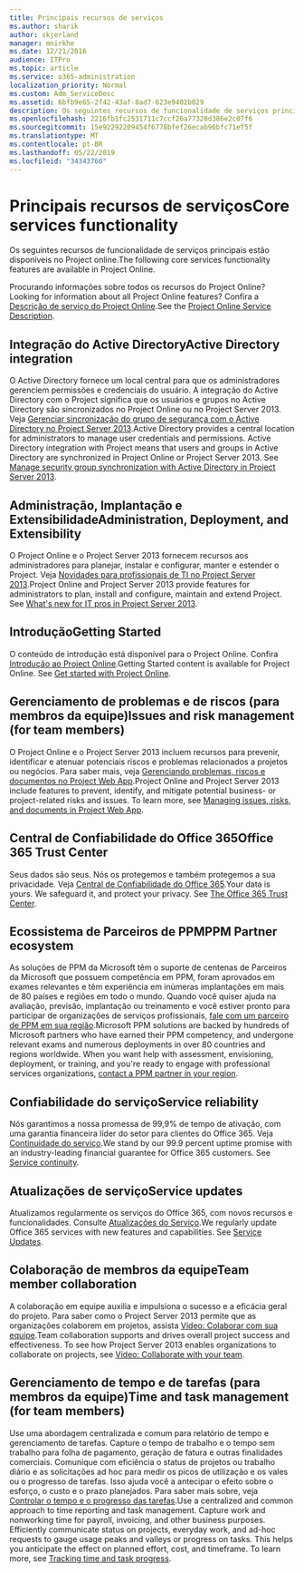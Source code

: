 ```yaml
---
title: Principais recursos de serviços
ms.author: sharik
author: skjerland
manager: mnirkhe
ms.date: 12/21/2016
audience: ITPro
ms.topic: article
ms.service: o365-administration
localization_priority: Normal
ms.custom: Adm_ServiceDesc
ms.assetid: 6bfb9e65-2f42-43af-8ad7-623e9402b029
description: Os seguintes recursos de funcionalidade de serviços principais estão disponíveis no Project online.
ms.openlocfilehash: 2216fb1fc2531711c7ccf26a77328d386e2c07f6
ms.sourcegitcommit: 15e92292209454f6778bfef26ecab96bfc71ef5f
ms.translationtype: MT
ms.contentlocale: pt-BR
ms.lasthandoff: 05/22/2019
ms.locfileid: "34343760"
---
```

# <a name="core-services-functionality"></a><span data-ttu-id="7b16f-103">Principais recursos de serviços</span><span class="sxs-lookup"><span data-stu-id="7b16f-103">Core services functionality</span></span>

<span data-ttu-id="7b16f-104">Os seguintes recursos de funcionalidade de serviços principais estão disponíveis no Project online.</span><span class="sxs-lookup"><span data-stu-id="7b16f-104">The following core services functionality features are available in Project Online.</span></span>
  
<span data-ttu-id="7b16f-105">Procurando informações sobre todos os recursos do Project Online?</span><span class="sxs-lookup"><span data-stu-id="7b16f-105">Looking for information about all Project Online features?</span></span> <span data-ttu-id="7b16f-106">Confira a [Descrição de serviço do Project Online](project-online-service-description.md).</span><span class="sxs-lookup"><span data-stu-id="7b16f-106">See the [Project Online Service Description](project-online-service-description.md).</span></span>
  
## <a name="active-directory-integration"></a><span data-ttu-id="7b16f-107">Integração do Active Directory</span><span class="sxs-lookup"><span data-stu-id="7b16f-107">Active Directory integration</span></span>
<span data-ttu-id="7b16f-108"><a name="bkmk_AD_Integration"> </a></span><span class="sxs-lookup"><span data-stu-id="7b16f-108"></span></span>

<span data-ttu-id="7b16f-p102">O Active Directory fornece um local central para que os administradores gerenciem permissões e credenciais do usuário. A integração do Active Directory com o Project significa que os usuários e grupos no Active Directory são sincronizados no Project Online ou no Project Server 2013. Veja [Gerenciar sincronização do grupo de segurança com o Active Directory no Project Server 2013](https://go.microsoft.com/fwlink/p/?LinkId=402631).</span><span class="sxs-lookup"><span data-stu-id="7b16f-p102">Active Directory provides a central location for administrators to manage user credentials and permissions. Active Directory integration with Project means that users and groups in Active Directory are synchronized in Project Online or Project Server 2013. See [Manage security group synchronization with Active Directory in Project Server 2013](https://go.microsoft.com/fwlink/p/?LinkId=402631).</span></span>
  
## <a name="administration-deployment-and-extensibility"></a><span data-ttu-id="7b16f-112">Administração, Implantação e Extensibilidade</span><span class="sxs-lookup"><span data-stu-id="7b16f-112">Administration, Deployment, and Extensibility</span></span>
<span data-ttu-id="7b16f-113"><a name="bkmk_AdministrationDeploymentExtensibility"> </a></span><span class="sxs-lookup"><span data-stu-id="7b16f-113"></span></span>

<span data-ttu-id="7b16f-p103">O Project Online e o Project Server 2013 fornecem recursos aos administradores para planejar, instalar e configurar, manter e estender o Project. Veja [Novidades para profissionais de TI no Project Server 2013](https://go.microsoft.com/fwlink/p/?LinkId=272017).</span><span class="sxs-lookup"><span data-stu-id="7b16f-p103">Project Online and Project Server 2013 provide features for administrators to plan, install and configure, maintain and extend Project. See [What's new for IT pros in Project Server 2013](https://go.microsoft.com/fwlink/p/?LinkId=272017).</span></span>
  
## <a name="getting-started"></a><span data-ttu-id="7b16f-116">Introdução</span><span class="sxs-lookup"><span data-stu-id="7b16f-116">Getting Started</span></span>
<span data-ttu-id="7b16f-117"><a name="bkmk_GettingStarted"> </a></span><span class="sxs-lookup"><span data-stu-id="7b16f-117"></span></span>

<span data-ttu-id="7b16f-p104">O conteúdo de introdução está disponível para o Project Online. Confira [Introdução ao Project Online](https://support.office.com/en-us/article/Get-started-with-Project-Online-E3E5F64F-ADA5-4F9D-A578-130B2D4E5F11?ui=en-US&amp;rs=en-US&amp;ad=US).</span><span class="sxs-lookup"><span data-stu-id="7b16f-p104">Getting Started content is available for Project Online. See [Get started with Project Online](https://support.office.com/en-us/article/Get-started-with-Project-Online-E3E5F64F-ADA5-4F9D-A578-130B2D4E5F11?ui=en-US&amp;rs=en-US&amp;ad=US).</span></span>
  
## <a name="issues-and-risk-management-for-team-members"></a><span data-ttu-id="7b16f-120">Gerenciamento de problemas e de riscos (para membros da equipe)</span><span class="sxs-lookup"><span data-stu-id="7b16f-120">Issues and risk management (for team members)</span></span>
<span data-ttu-id="7b16f-121"><a name="bkmk_IssuesRiskManagement"> </a></span><span class="sxs-lookup"><span data-stu-id="7b16f-121"></span></span>

<span data-ttu-id="7b16f-p105">O Project Online e o Project Server 2013 incluem recursos para prevenir, identificar e atenuar potenciais riscos e problemas relacionados a projetos ou negócios. Para saber mais, veja [Gerenciando problemas, riscos e documentos no Project Web App](https://go.microsoft.com/fwlink/?LinkId=402634).</span><span class="sxs-lookup"><span data-stu-id="7b16f-p105">Project Online and Project Server 2013 include features to prevent, identify, and mitigate potential business- or project-related risks and issues. To learn more, see [Managing issues, risks, and documents in Project Web App](https://go.microsoft.com/fwlink/?LinkId=402634).</span></span>
  
## <a name="office-365-trust-center"></a><span data-ttu-id="7b16f-124">Central de Confiabilidade do Office 365</span><span class="sxs-lookup"><span data-stu-id="7b16f-124">Office 365 Trust Center</span></span>
<span data-ttu-id="7b16f-125"><a name="bkmk_Office365TrustCenter"> </a></span><span class="sxs-lookup"><span data-stu-id="7b16f-125"></span></span>

<span data-ttu-id="7b16f-p106">Seus dados são seus. Nós os protegemos e também protegemos a sua privacidade. Veja [Central de Confiabilidade do Office 365](https://go.microsoft.com/fwlink/?LinkId=402637).</span><span class="sxs-lookup"><span data-stu-id="7b16f-p106">Your data is yours. We safeguard it, and protect your privacy. See [The Office 365 Trust Center](https://go.microsoft.com/fwlink/?LinkId=402637).</span></span>
  
## <a name="ppm-partner-ecosystem"></a><span data-ttu-id="7b16f-129">Ecossistema de Parceiros de PPM</span><span class="sxs-lookup"><span data-stu-id="7b16f-129">PPM Partner ecosystem</span></span>
<span data-ttu-id="7b16f-130"><a name="bkmk_ProjectPortfolioManagementPartner"> </a></span><span class="sxs-lookup"><span data-stu-id="7b16f-130"></span></span>

<span data-ttu-id="7b16f-p107">As soluções de PPM da Microsoft têm o suporte de centenas de Parceiros da Microsoft que possuem competência em PPM, foram aprovados em exames relevantes e têm experiência em inúmeras implantações em mais de 80 países e regiões em todo o mundo. Quando você quiser ajuda na avaliação, previsão, implantação ou treinamento e você estiver pronto para participar de organizações de serviços profissionais, [fale com um parceiro de PPM em sua região](https://go.microsoft.com/fwlink/p/?LinkId=272646).</span><span class="sxs-lookup"><span data-stu-id="7b16f-p107">Microsoft PPM solutions are backed by hundreds of Microsoft partners who have earned their PPM competency, and undergone relevant exams and numerous deployments in over 80 countries and regions worldwide. When you want help with assessment, envisioning, deployment, or training, and you're ready to engage with professional services organizations, [contact a PPM partner in your region](https://go.microsoft.com/fwlink/p/?LinkId=272646).</span></span>
  
## <a name="service-reliability"></a><span data-ttu-id="7b16f-133">Confiabilidade do serviço</span><span class="sxs-lookup"><span data-stu-id="7b16f-133">Service reliability</span></span>
<span data-ttu-id="7b16f-134"><a name="bkmk_ServiceReliability"> </a></span><span class="sxs-lookup"><span data-stu-id="7b16f-134"></span></span>

<span data-ttu-id="7b16f-p108">Nós garantimos a nossa promessa de 99,9% de tempo de ativação, com uma garantia financeira líder do setor para clientes do Office 365. Veja [Continuidade do serviço](https://go.microsoft.com/fwlink/?LinkId=402653).</span><span class="sxs-lookup"><span data-stu-id="7b16f-p108">We stand by our 99.9 percent uptime promise with an industry-leading financial guarantee for Office 365 customers. See [Service continuity](https://go.microsoft.com/fwlink/?LinkId=402653).</span></span>
  
## <a name="service-updates"></a><span data-ttu-id="7b16f-137">Atualizações de serviço</span><span class="sxs-lookup"><span data-stu-id="7b16f-137">Service updates</span></span>
<span data-ttu-id="7b16f-138"><a name="bkmk_Serviceupdates"> </a></span><span class="sxs-lookup"><span data-stu-id="7b16f-138"></span></span>

<span data-ttu-id="7b16f-p109">Atualizamos regularmente os serviços do Office 365, com novos recursos e funcionalidades. Consulte [Atualizações do Serviço](../office-365-platform-service-description/service-updates.md).</span><span class="sxs-lookup"><span data-stu-id="7b16f-p109">We regularly update Office 365 services with new features and capabilities. See [Service Updates](../office-365-platform-service-description/service-updates.md).</span></span>
  
## <a name="team-member-collaboration"></a><span data-ttu-id="7b16f-141">Colaboração de membros da equipe</span><span class="sxs-lookup"><span data-stu-id="7b16f-141">Team member collaboration</span></span>
<span data-ttu-id="7b16f-142"><a name="bkbmk_TeamMemberCollaboration"> </a></span><span class="sxs-lookup"><span data-stu-id="7b16f-142"></span></span>

<span data-ttu-id="7b16f-p110">A colaboração em equipe auxilia e impulsiona o sucesso e a eficácia geral do projeto. Para saber como o Project Server 2013 permite que as organizações colaborem em projetos, assista [Vídeo: Colaborar com sua equipe](https://go.microsoft.com/fwlink/?LinkId=402628).</span><span class="sxs-lookup"><span data-stu-id="7b16f-p110">Team collaboration supports and drives overall project success and effectiveness. To see how Project Server 2013 enables organizations to collaborate on projects, see [Video: Collaborate with your team](https://go.microsoft.com/fwlink/?LinkId=402628).</span></span>
  
## <a name="time-and-task-management-for-team-members"></a><span data-ttu-id="7b16f-145">Gerenciamento de tempo e de tarefas (para membros da equipe)</span><span class="sxs-lookup"><span data-stu-id="7b16f-145">Time and task management (for team members)</span></span>
<span data-ttu-id="7b16f-146"><a name="bkmk_TimeTaskManagement"> </a></span><span class="sxs-lookup"><span data-stu-id="7b16f-146"></span></span>

<span data-ttu-id="7b16f-p111">Use uma abordagem centralizada e comum para relatório de tempo e gerenciamento de tarefas. Capture o tempo de trabalho e o tempo sem trabalho para folha de pagamento, geração de fatura e outras finalidades comerciais. Comunique com eficiência o status de projetos ou trabalho diário e as solicitações ad hoc para medir os picos de utilização e os vales ou o progresso de tarefas. Isso ajuda você a antecipar o efeito sobre o esforço, o custo e o prazo planejados. Para saber mais sobre, veja [Controlar o tempo e o progresso das tarefas](https://go.microsoft.com/fwlink/p/?LinkId=271321).</span><span class="sxs-lookup"><span data-stu-id="7b16f-p111">Use a centralized and common approach to time reporting and task management. Capture work and nonworking time for payroll, invoicing, and other business purposes. Efficiently communicate status on projects, everyday work, and ad-hoc requests to gauge usage peaks and valleys or progress on tasks. This helps you anticipate the effect on planned effort, cost, and timeframe. To learn more, see [Tracking time and task progress](https://go.microsoft.com/fwlink/p/?LinkId=271321).</span></span>
  

